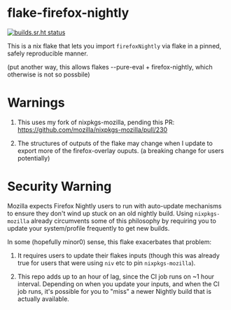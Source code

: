 # flake-firefox-nightly

[![builds.sr.ht status](https://builds.sr.ht/~colemickens/flake-firefox-nightly.svg)](https://builds.sr.ht/~colemickens/flake-firefox-nightly?)


This is a nix flake that lets you import `firefoxNightly` via flake
in a pinned, safely reproducible manner.

(put another way, this allows flakes --pure-eval + firefox-nightly, which
otherwise is not so possbile)

# Warnings

1. This uses my fork of nixpkgs-mozilla, pending this PR: https://github.com/mozilla/nixpkgs-mozilla/pull/230

2. The structures of outputs of the flake may change when I update to export more of the
   firefox-overlay ouputs. (a breaking change for users potentially)

# Security Warning

Mozilla expects Firefox Nightly users to run with auto-update
mechanisms to ensure they don't wind up stuck on an old nightly build.
Using `nixpkgs-mozilla` already circumvents some of this philosophy by requiring
you to update your system/profile frequently to get new builds.

In some (hopefully minor0) sense, this flake exacerbates that problem:

1. It requires users to update their flakes inputs (though this was already
   true for users that were using `niv` etc to pin `nixpkgs-mozilla`).

2. This repo adds up to an hour of lag, since the CI job runs on ~1 hour interval.
   Depending on when you update your inputs, and when the CI job runs, it's possible
   for you to "miss" a newer Nightly build that is actually available.
